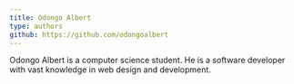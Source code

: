 ```yaml
---
title: Odongo Albert
type: authors
github: https://github.com/odongoalbert
---
```

Odongo Albert is a computer science student. He is a software developer with vast knowledge in web design and development. 
